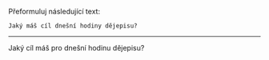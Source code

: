 Přeformuluj následující text:

```
Jaký máš cíl dnešní hodiny dějepisu?
```

---

<!-- chatcmpl-748xlb8XWyU7eLuVxNSOQaaTyRN3h -->

Jaký cíl máš pro dnešní hodinu dějepisu?

